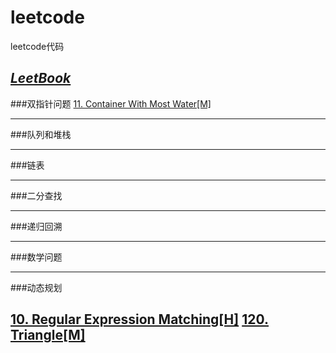 # leetcode
leetcode代码

[*LeetBook*](https://www.gitbook.com/book/hk029/leetbook/details)
---

###双指针问题
[11. Container With Most Water[M]](https://leetcode.com/problems/container-with-most-water/?tab=Description)

---

###队列和堆栈

---

###链表

---

###二分查找

---

###递归回溯

---

###数学问题

---

###动态规划

[10. Regular Expression Matching[H]](https://leetcode.com/problems/regular-expression-matching/?tab=Description)
[120. Triangle[M]](https://leetcode.com/problems/triangle/?tab=Description)
---

